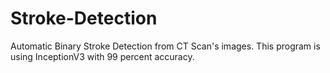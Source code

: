 # Stroke-Detection
Automatic Binary Stroke Detection from CT Scan's images.
This program is using InceptionV3 with 99 percent accuracy.
